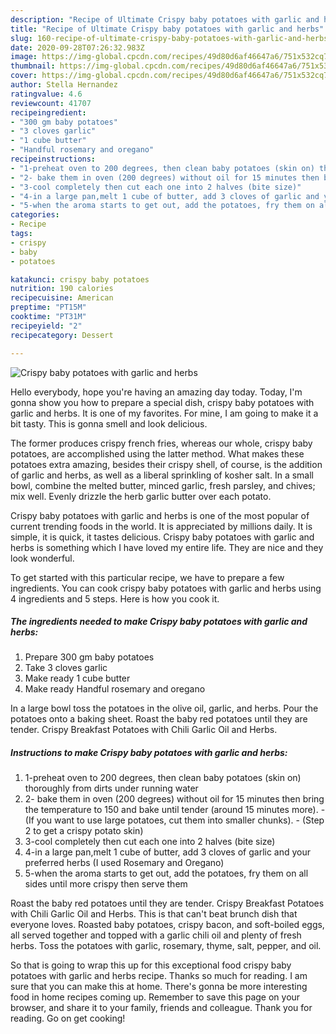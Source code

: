 ```yaml
---
description: "Recipe of Ultimate Crispy baby potatoes with garlic and herbs"
title: "Recipe of Ultimate Crispy baby potatoes with garlic and herbs"
slug: 160-recipe-of-ultimate-crispy-baby-potatoes-with-garlic-and-herbs
date: 2020-09-28T07:26:32.983Z
image: https://img-global.cpcdn.com/recipes/49d80d6af46647a6/751x532cq70/crispy-baby-potatoes-with-garlic-and-herbs-recipe-main-photo.jpg
thumbnail: https://img-global.cpcdn.com/recipes/49d80d6af46647a6/751x532cq70/crispy-baby-potatoes-with-garlic-and-herbs-recipe-main-photo.jpg
cover: https://img-global.cpcdn.com/recipes/49d80d6af46647a6/751x532cq70/crispy-baby-potatoes-with-garlic-and-herbs-recipe-main-photo.jpg
author: Stella Hernandez
ratingvalue: 4.6
reviewcount: 41707
recipeingredient:
- "300 gm baby potatoes"
- "3 cloves garlic"
- "1 cube butter"
- "Handful rosemary and oregano"
recipeinstructions:
- "1-preheat oven to 200 degrees, then clean baby potatoes (skin on) thoroughly from dirts under running water"
- "2- bake them in oven (200 degrees) without oil for 15 minutes then bring the temperature to 150 and bake until tender (around 15 minutes more). (If you want to use large potatoes, cut them into smaller chunks). (Step 2 to get a crispy potato skin)"
- "3-cool completely then cut each one into 2 halves (bite size)"
- "4-in a large pan,melt 1 cube of butter, add 3 cloves of garlic and your preferred herbs (I used Rosemary and Oregano)"
- "5-when the aroma starts to get out, add the potatoes, fry them on all sides until more crispy then serve them"
categories:
- Recipe
tags:
- crispy
- baby
- potatoes

katakunci: crispy baby potatoes 
nutrition: 190 calories
recipecuisine: American
preptime: "PT15M"
cooktime: "PT31M"
recipeyield: "2"
recipecategory: Dessert

---
```



![Crispy baby potatoes with garlic and herbs](https://img-global.cpcdn.com/recipes/49d80d6af46647a6/751x532cq70/crispy-baby-potatoes-with-garlic-and-herbs-recipe-main-photo.jpg)

Hello everybody, hope you're having an amazing day today. Today, I'm gonna show you how to prepare a special dish, crispy baby potatoes with garlic and herbs. It is one of my favorites. For mine, I am going to make it a bit tasty. This is gonna smell and look delicious.

The former produces crispy french fries, whereas our whole, crispy baby potatoes, are accomplished using the latter method. What makes these potatoes extra amazing, besides their crispy shell, of course, is the addition of garlic and herbs, as well as a liberal sprinkling of kosher salt. In a small bowl, combine the melted butter, minced garlic, fresh parsley, and chives; mix well. Evenly drizzle the herb garlic butter over each potato.

Crispy baby potatoes with garlic and herbs is one of the most popular of current trending foods in the world. It is appreciated by millions daily. It is simple, it is quick, it tastes delicious. Crispy baby potatoes with garlic and herbs is something which I have loved my entire life. They are nice and they look wonderful.


To get started with this particular recipe, we have to prepare a few ingredients. You can cook crispy baby potatoes with garlic and herbs using 4 ingredients and 5 steps. Here is how you cook it.

<!--inarticleads1-->

##### The ingredients needed to make Crispy baby potatoes with garlic and herbs:

1. Prepare 300 gm baby potatoes
1. Take 3 cloves garlic
1. Make ready 1 cube butter
1. Make ready Handful rosemary and oregano


In a large bowl toss the potatoes in the olive oil, garlic, and herbs. Pour the potatoes onto a baking sheet. Roast the baby red potatoes until they are tender. Crispy Breakfast Potatoes with Chili Garlic Oil and Herbs. 

<!--inarticleads2-->

##### Instructions to make Crispy baby potatoes with garlic and herbs:

1. 1-preheat oven to 200 degrees, then clean baby potatoes (skin on) thoroughly from dirts under running water
1. 2- bake them in oven (200 degrees) without oil for 15 minutes then bring the temperature to 150 and bake until tender (around 15 minutes more). - (If you want to use large potatoes, cut them into smaller chunks). - (Step 2 to get a crispy potato skin)
1. 3-cool completely then cut each one into 2 halves (bite size)
1. 4-in a large pan,melt 1 cube of butter, add 3 cloves of garlic and your preferred herbs (I used Rosemary and Oregano)
1. 5-when the aroma starts to get out, add the potatoes, fry them on all sides until more crispy then serve them


Roast the baby red potatoes until they are tender. Crispy Breakfast Potatoes with Chili Garlic Oil and Herbs. This is that can&#39;t beat brunch dish that everyone loves. Roasted baby potatoes, crispy bacon, and soft-boiled eggs, all served together and topped with a garlic chili oil and plenty of fresh herbs. Toss the potatoes with garlic, rosemary, thyme, salt, pepper, and oil. 

So that is going to wrap this up for this exceptional food crispy baby potatoes with garlic and herbs recipe. Thanks so much for reading. I am sure that you can make this at home. There's gonna be more interesting food in home recipes coming up. Remember to save this page on your browser, and share it to your family, friends and colleague. Thank you for reading. Go on get cooking!
